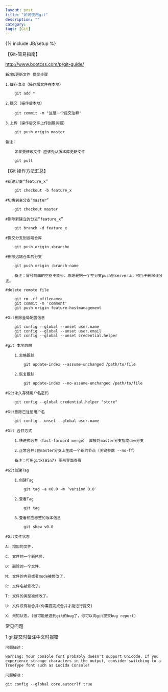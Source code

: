 ```yaml
---
layout: post
title: "如何使用git"
description: ""
category: 
tags: [Git]
---
```

{% include JB/setup %}



【Git-简易指南】

http://www.bootcss.com/p/git-guide/

```
新增&更新文件 提交步骤

1.缓存改动（操作后文件在本地）

	git add *

2.提交（操作后本地）

	git commit -m "这是一个提交注释"

3.上传（操作后文件上传到服务器）

	git push origin master  

备注：

	如果要修改文件 应该先从版本库更新文件

	git pull

```


【Git 操作方法汇总】

```
#新建分支“feature_x”

	git checkout -b feature_x

#切换到主分支“master”

	git checkout master

#删除新建立的分支“feature_x”

	git branch -d feature_x

#提交分支到远端仓库

	git push origin <branch>

#删除远端仓库的分支

	git push origin :branch-name

	备注：冒号前面的空格不能少，原理是把一个空分支push到server上，相当于删除该分支。
	
#delete remote file

	git rm -rf <filename>
	git commit -m 'commont'
	git push origin feature-hostmanagement

#Git删除全局配置信息

	git config --global --unset user.name
	git config --global --unset user.email
	git config --global --unset credential.helper

#git 本地忽略
	
	1.忽略跟踪

		git update-index --assume-unchanged /path/to/file

	2.恢复跟踪

		git update-index --no-assume-unchanged /path/to/file

#Git永久存储用户名密码

	git config --global credential.helper "store"

#Git删除已注册用户名

	git config --unset --global user.name

#Git 合并方式

	1.快进式合并（fast-farward merge） 直接将master分支指向dev分支 
	
	2.正常合并:在master分支上生成一个新的节点（关键参数 --no-ff）

	备注：可用gitk(Win7) 图形界面查看

#Git创建Tag
	
	1.创建Tag

		git tag -a v0.0 -m ‘version 0.0′

	2.查看Tag

		git tag

	3.查看相应标签的版本信息

		git show v0.0

```



```
#Git文件状态

A: 增加的文件.

C: 文件的一个新拷贝.

D: 删除的一个文件.

M: 文件的内容或者mode被修改了.

R: 文件名被修改了。

T: 文件的类型被修改了。

U: 文件没有被合并(你需要完成合并才能进行提交)

X: 未知状态。(很可能是遇到git的bug了，你可以向git提交bug report)

```



常见问题

1.git提交时备注中文时报错

	问题描述：

	warning: Your console font probably doesn't support Unicode. If you experience strange characters in the output, consider switching to a TrueType font such as Lucida Console!

	问题解决：

	git config --global core.autocrlf true
